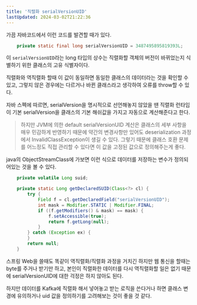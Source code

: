 ```yaml
---
title: '직렬화 serialVersionUID'
lastUpdated: 2024-03-02T21:22:36
---
```


가끔 자바코드에서 이런 코드를 발견할 때가 있다.

```java
    private static final long serialVersionUID = 3487495895819393L;
```

이 `serialVersionUID`라는 long 타입의 상수는 직렬화할 객체의 버전이 바뀌었는지 식별하기 위한 클래스의 고유 식별자이다.

직렬화와 역직렬화 할때 이 값이 동일하면 동일한 클래스의 데이터라는 것을 확인할 수 있고, 그렇지 않은 경우에는 다르거나 바뀐 클래스라고 생각하여 오류를 throw할 수 있다.

자바 스펙에 따르면, serialVersion을 명시적으로 선언해놓지 않았을 땐 직렬화 런타임이 기본 serialVersion을 클래스의 기본 해쉬값을 가지고 자동으로 계산해준다고 한다.

> 하지만 JVM에 의한 default serialVersionUID 계산은 클래스의 세부 사항을 매우 민감하게 반영하기 때문에 약간의 변경사항만 있어도 deserialization 과정에서 InvalidClassException이 생길 수 있다. 그렇기 때문에 클래스 호환 문제를 어느정도 직접 관리할 수 있다면 이 값을 고정된 값으로 정의해주는게 좋다.


java의 ObjectStreamClass에 가보면 이런 식으로 데이터를 저장하는 변수가 정의되어있는 것을 볼 수 있다.

```java
    private volatile Long suid;
```

```java
    private static Long getDeclaredSUID(Class<?> cl) {
        try {
            Field f = cl.getDeclaredField("serialVersionUID");
            int mask = Modifier.STATIC | Modifier.FINAL;
            if ((f.getModifiers() & mask) == mask) {
                f.setAccessible(true);
                return f.getLong(null);
            }
        } catch (Exception ex) {
        }
        return null;
    }
```

스프링 Web을 쓸때도 똑같이 역직렬화/직렬화 과정을 거치긴 하지만 웹 통신을 할때는 byte를 주거나 받기만 하고, 본인이 직렬화한 데이터를 다시 역직렬화할 일은 없기 때문에 serialVersionUID에 대한 걱정은 하지 않아도 된다.

하지만 데이터를 Kafka에 직렬화 해서 넣어놓고 받는 로직을 쓴다거나 하면 클래스 변경에 유의하거나 uid 값을 정의하기를 고려해보는 것이 좋을 것 같다.